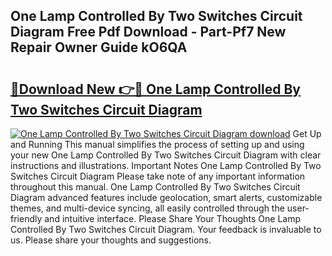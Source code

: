 ## One Lamp Controlled By Two Switches Circuit Diagram Free Pdf Download - Part-Pf7 New Repair Owner Guide kO6QA

# <h2><a href="http://dfnmif.blite.top/?on=One+Lamp+Controlled+By+Two+Switches+Circuit+Diagram">🔗Download New 👉🔴 One Lamp Controlled By Two Switches Circuit Diagram</a></h2>

[![One Lamp Controlled By Two Switches Circuit Diagram download](https://i.imgur.com/lujVjoI.png)](http://dfnmif.blite.top/?on=One+Lamp+Controlled+By+Two+Switches+Circuit+Diagram)
Get Up and Running This manual simplifies the process of setting up and using your new One Lamp Controlled By Two Switches Circuit Diagram with clear instructions and illustrations. Important Notes One Lamp Controlled By Two Switches Circuit Diagram Please take note of any important information throughout this manual. One Lamp Controlled By Two Switches Circuit Diagram advanced features include geolocation, smart alerts, customizable themes, and multi-device syncing, all easily controlled through the user-friendly and intuitive interface. Please Share Your Thoughts One Lamp Controlled By Two Switches Circuit Diagram. Your feedback is invaluable to us. Please share your thoughts and suggestions.
